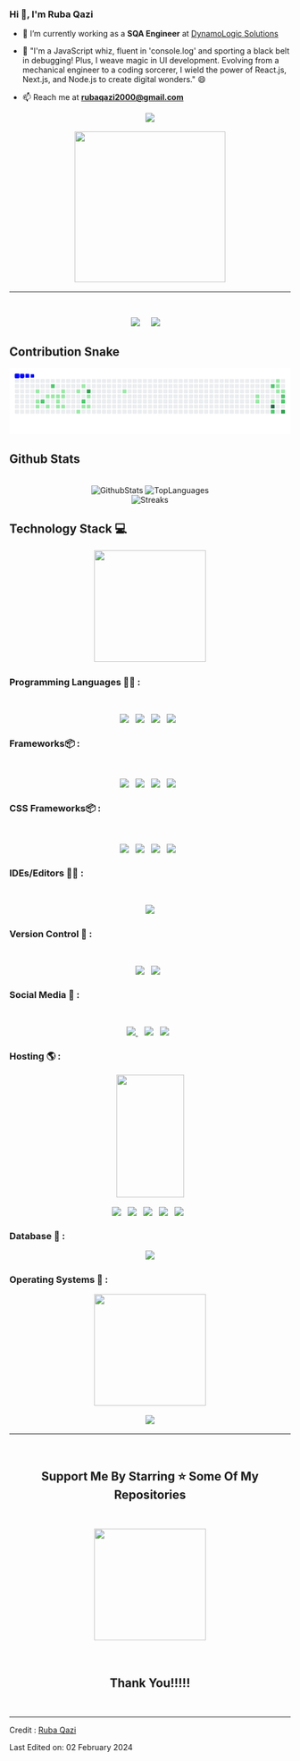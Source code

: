 ### Hi 👋, I'm Ruba Qazi


<div>

- 🌱 I’m currently working as a **SQA Engineer** at [DynamoLogic Solutions](https://www.dynamologic.com/)

- 🤪 "I'm a JavaScript whiz, fluent in 'console.log' and sporting a black belt in debugging! Plus, I weave magic in UI development. Evolving from a mechanical engineer to a coding sorcerer, I wield the power of React.js, Next.js, and Node.js to create digital wonders." 😄 
- 📫 Reach me at **rubaqazi2000@gmail.com**

<p align='center'>
<img src="https://readme-typing-svg.herokuapp.com?color=%2336BCF7&size=25&center=true&vCenter=true&width=433&height=75&lines=I'm+Muhammad+Aziz;Web+Developer;MERN+Engineer;SQA+Engineer;%40ruba24">
</p>
<p align='center'>
<img src="https://media.giphy.com/media/QvpqTCiEcwtvx6wwJK/giphy.gif" width="270" height="270" frameBorder="0" allowFullScreen></img></p>
<hr>
<br>
<p align='center'>
<img src="https://komarev.com/ghpvc/?username=ruba24">&nbsp;&nbsp;&nbsp;&nbsp;
<img src="https://img.shields.io/github/followers/ruba24?style=social">&nbsp;&nbsp;&nbsp;&nbsp;

</p>

</div>

## Contribution Snake

![snake animation](https://github.com/ruba24/ruba24/blob/output/ocean.gif)

## Github Stats
<br>
<div align="center">
    <img height="155em" src="https://github-readme-stats.vercel.app/api?username=ruba24&show_icons=true&rank_icon=github&theme=slateorange&title_color=f34213&text_color=0c0c0c&icon_color=0c0c0c&locale=en&hide_border=true&bg_color=bbb8b2" alt="GithubStats" />
    <img height="155em" src="https://github-readme-stats.vercel.app/api/top-langs?username=ruba24&show_icons=true&theme=slateorange&title_color=f34213&text_color=0c0c0c&icon_color=0c0c0c&layout=compact&hide_border=true&bg_color=bbb8b2" alt="TopLanguages" />
   
</div>
<div align="center">
    <img  src="https://streak-stats.demolab.com/?user=ruba24&theme=dark" alt="Streaks" />
</div>

## Technology Stack 💻

<p align='center'>
<img src="https://media.giphy.com/media/TEnXkcsHrP4YedChhA/giphy.gif" width="200" height="200" frameBorder="0" class="giphy-embed" allowFullScreen></img></p>

### Programming Languages 👨‍💻 :
<br>
<p align='center'>
<img src="https://img.shields.io/badge/html5-%23E34F26.svg?style=for-the-badge&logo=html5&logoColor=white">&nbsp;&nbsp;
<img src="https://img.shields.io/badge/css3-%231572B6.svg?style=for-the-badge&logo=css3&logoColor=white">&nbsp;&nbsp;
<img src="https://img.shields.io/badge/javascript-%23323330.svg?style=for-the-badge&logo=javascript&logoColor=%23F7DF1E">&nbsp;&nbsp;
<img src="https://img.shields.io/badge/TypeScript-007ACC?style=for-the-badge&logo=typescript&logoColor=white">&nbsp;&nbsp;

</p>


### Frameworks📦 :
<br>
<p align='center'>
<img src="https://img.shields.io/badge/React-20232A?style=for-the-badge&logo=react&logoColor=61DAFB">&nbsp;&nbsp;
<img src="https://img.shields.io/badge/next.js-000000?style=for-the-badge&logo=nextdotjs&logoColor=white">&nbsp;&nbsp;
<img src="https://img.shields.io/badge/node.js-6DA55F?style=for-the-badge&logo=node.js&logoColor=white">&nbsp;&nbsp;
<img src="https://img.shields.io/badge/Express.js-404D59?style=for-the-badge">&nbsp;&nbsp;

</p>

### CSS Frameworks📦 :
<br>
<p align='center'>
<img src="https://img.shields.io/badge/styled--components-DB7093?style=for-the-badge&logo=styled-components&logoColor=white">&nbsp;&nbsp;
<img src="https://img.shields.io/badge/Material--UI-0081CB?style=for-the-badge&logo=material-ui&logoColor=white">&nbsp;&nbsp;
<img src="https://img.shields.io/badge/Tailwind_CSS-38B2AC?style=for-the-badge&logo=tailwind-css&logoColor=white">&nbsp;&nbsp;
<img src="https://img.shields.io/badge/-AntDesign-%230170FE?style=for-the-badge&logo=ant-design&logoColor=white">&nbsp;&nbsp;

</p>



### IDEs/Editors 👨‍🔧 :
<br>
<p align="center">
<img src="https://img.shields.io/badge/Visual%20Studio%20Code-0078d7.svg?style=for-the-badge&logo=visual-studio-code&logoColor=white">
</p>


### Version Control 🔧 :
<br>
<p align='center'>
<img src="https://img.shields.io/badge/git-%23F05033.svg?style=for-the-badge&logo=git&logoColor=white">&nbsp;&nbsp;
<img src="https://img.shields.io/badge/github-%23121011.svg?style=for-the-badge&logo=github&logoColor=white">&nbsp;&nbsp;
</p>


### Social Media 🔗 :
<br>
<p align='center'>
<a href="mailto:rubaqazi2000@gmail.com" target="_blank">
<img src="https://img.shields.io/badge/Gmail-D14836?style=for-the-badge&logo=gmail&logoColor=white">
</a>&nbsp;&nbsp;
<a href="https://www.instagram.com/r_u_b_a_q_a_z_i" target="_blank">
<img src="https://img.shields.io/badge/ruba24-%23E4405F.svg?style=for-the-badge&logo=Instagram&logoColor=white"></a>&nbsp;&nbsp;
<a href="https://www.linkedin.com/in/zeezeee96" target="_blank">
<img src="https://img.shields.io/badge/linkedin-%230077B5.svg?style=for-the-badge&logo=linkedin&logoColor=white"></a>&nbsp;&nbsp;

</p>


### Hosting 🌎 :

<p align='center'>
<img src="https://media.giphy.com/media/XECtl1Fa2k8IKU2987/giphy.gif" width="121" height="220" frameBorder="0" class="giphy-embed" allowFullScreen></img></p>

<p align='center'>
<img src="https://img.shields.io/badge/Vercel-000000?style=for-the-badge&logo=vercel&logoColor=white">&nbsp;&nbsp;
<img src="https://img.shields.io/badge/netlify-%23000000.svg?style=for-the-badge&logo=netlify&logoColor=#00C7B7">&nbsp;&nbsp;
<img src="https://img.shields.io/badge/heroku-%23430098.svg?style=for-the-badge&logo=heroku&logoColor=white">&nbsp;&nbsp;
<img src="https://img.shields.io/badge/github-%23121011.svg?style=for-the-badge&logo=github&logoColor=white">&nbsp;&nbsp;
<img src="https://img.shields.io/badge/Amazon_AWS-232F3E?style=for-the-badge&logo=amazon-aws&logoColor=white">&nbsp;&nbsp;

</p>

### Database 💾 :

<p align='center'>
<img src="https://img.shields.io/badge/MongoDB-4EA94B?style=for-the-badge&logo=mongodb&logoColor=white">
</p>


### Operating Systems 🐧 :

<p align='center'>
<img src="https://media.giphy.com/media/WFZvB7VIXBgiz3oDXE/giphy.gif" width="200" height="200" frameBorder="0" allowFullScreen></img></p>
<p align='center'>
<img src="https://img.shields.io/badge/Windows-0078D6?style=for-the-badge&logo=windows&logoColor=white">
</p>
<hr>
<br>

<h2 align='center'>Support Me By Starring ⭐ Some Of My Repositories</h2>
<br>

<p align='center'>
<img src="https://media.giphy.com/media/O51MQ3DduOcGW6ofR3/giphy.gif" width="200" height="200" frameBorder="0" allowFullScreen></img></p>
<br>

<h2 align='center'>Thank You!!!!!</h2>
<br>

------
Credit : [Ruba Qazi](https://github.com/ruba24)

Last Edited on: 02 February 2024